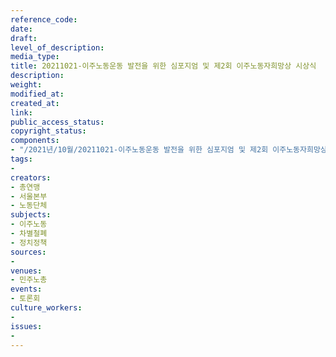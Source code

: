 ```yaml
---
reference_code: 
date: 
draft: 
level_of_description: 
media_type: 
title: 20211021-이주노동운동 발전을 위한 심포지엄 및 제2회 이주노동자희망상 시상식
description: 
weight: 
modified_at: 
created_at: 
link: 
public_access_status: 
copyright_status: 
components:
- "/2021년/10월/20211021-이주노동운동 발전을 위한 심포지엄 및 제2회 이주노동자희망상 시상식/_1D20065.jpg"
tags:
- 
creators:
- 총연맹
- 서울본부
- 노동단체
subjects:
- 이주노동
- 차별철폐
- 정치정책
sources:
- 
venues:
- 민주노총
events:
- 토론회
culture_workers:
- 
issues:
- 
---
```

